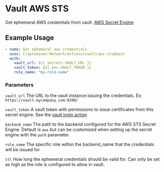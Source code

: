 # Vault AWS STS

Get ephemeral AWS credentials from vault. [AWS Secret Engine](https://www.vaultproject.io/docs/secrets/aws)

## Example Usage

```yaml
- name: Get ephemeral aws credentials
  uses: Cryptomines-Network/actions/vault/aws-sts@main
  with:
    vault_url: ${{ secrets.VAULT_URL }}
    vault_token: ${{ env.VAULT_TOKEN }}
    role_name: "my-role-name"
```

### Parameters

`vault_url` The URL to the vault instance issuing the credentials. Ex: `https://vault.mycompany.com:8200/`

`vault_token` A vault token with permissions to issue certificates from this secret engine. See the [vault login action](../login)

`backend_name` The path to the backend configured for the AWS STS Secret Engine. Default is `aws` but can be customized when setting up the secret engine with the `path` parameter.

`role_name` The specific role within the backend_name that the credentials will be issued for

`ttl` How long the ephemeral credentials should be valid for. Can only be set as high as the role is configured to allow in vault.
